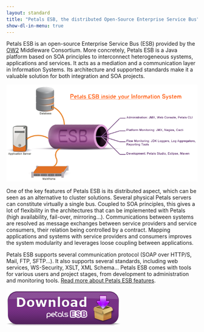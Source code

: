 ```yaml
---
layout: standard
title: "Petals ESB, the distributed Open-Source Enterprise Service Bus"
show-dl-in-menu: true
---
```

Petals ESB is an open-source Enterprise Service Bus (ESB) provided by the [OW2](http://ow2.org) Middleware Consortium.
More concretely, Petals ESB is a Java platform based on SOA principles to interconnect heterogeneous systems, applications and services. It acts as a mediation and a communication layer in Information Systems. Its architecture and supported standards make it a valuable solution for both integration and SOA projects.

<img id="explanation-img" src="/resources/images/schema_1.7.4_en.png" alt="Illustration of Petals ESB's roles within an infrastructure" title="How Petals ESB can help you to build a SOA infrastructure">

One of the key features of Petals ESB is its distributed aspect, which can be seen as an alternative to cluster solutions.
Several physical Petals servers can constitute virtually a single bus. Coupled to SOA principles, this gives a lot of flexibility in the architectures that can be implemented with Petals (high availability, fail-over, mirroring...). Communications between systems are resolved as message exchanges between service providers and service consumers, their relation being controlled by a contract. Mapping applications and systems with service providers and consumers improves the system modularity and leverages loose coupling between applications.

Petals ESB supports several communication protocol (SOAP over HTTP/S, Mail, FTP, SFTP...). It also supports several standards, including web services, WS-Security, XSLT, XML Schema... Petals ESB comes with tools for various users and project stages, from development to administration and monitoring tools. [Read more about Petals ESB features](/html/overview.html).

<div id="download-img-wrapper">
	<a href="/html/download.html"><img src="/resources/images/download_petals-esb_3.1.png" alt="Download Petals ESB" /></a>
</div>
